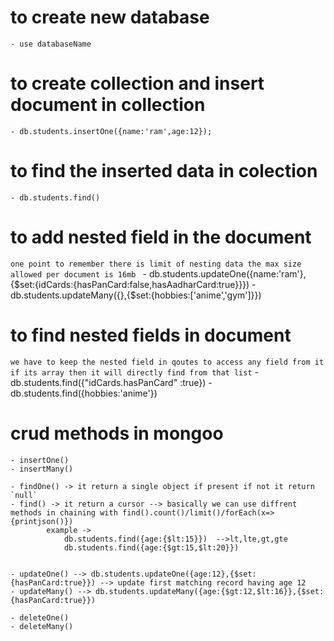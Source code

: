 # to create new database

    - use databaseName

# to create collection and insert document in collection

    - db.students.insertOne({name:'ram',age:12});

# to find the inserted data in colection

    - db.students.find()

# to add nested field in the document 
`one point to remember there is limit of nesting data the max size allowed per document is 16mb `
    - db.students.updateOne({name:'ram'},{$set:{idCards:{hasPanCard:false,hasAadharCard:true}}})
    - db.students.updateMany({},{$set:{hobbies:['anime','gym']}})

# to find nested fields in document
`we have to keep the nested field in qoutes to access any field from it`
`if its array then it will directly find from that list`
    - db.students.find({"idCards.hasPanCard" :true})
    - db.students.find({hobbies:'anime'})

# crud methods in mongoo
    - insertOne()
    - insertMany()

    - findOne() -> it return a single object if present if not it return `null`
    - find() -> it return a cursor --> basically we can use diffrent methods in chaining with find().count()/limit()/forEach(x=>{printjson()})
            example -> 
                db.students.find({age:{$lt:15}})  -->lt,lte,gt,gte
                db.students.find({age:{$gt:15,$lt:20}})  


    - updateOne() --> db.students.updateOne({age:12},{$set:{hasPanCard:true}}) --> update first matching record having age 12
    - updateMany() --> db.students.updateMany({age:{$gt:12,$lt:16}},{$set:{hasPanCard:true}})

    - deleteOne()
    - deleteMany()
